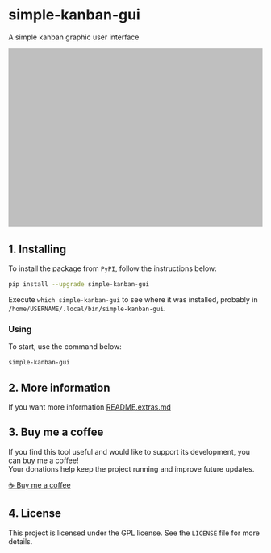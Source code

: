 # simple-kanban-gui

A simple kanban graphic user interface

![logo](screenshot.png)

## 1. Installing

To install the package from `PyPI`, follow the instructions below:


```bash
pip install --upgrade simple-kanban-gui
```

Execute `which simple-kanban-gui` to see where it was installed, probably in `/home/USERNAME/.local/bin/simple-kanban-gui`.

### Using

To start, use the command below:

```bash
simple-kanban-gui
```
## 2. More information

If you want more information [README.extras.md](https://github.com/trucomanx/SimpleKanbanGUI/blob/main/README.extras.md)

## 3. Buy me a coffee

If you find this tool useful and would like to support its development, you can buy me a coffee!  
Your donations help keep the project running and improve future updates.  

[☕ Buy me a coffee](https://ko-fi.com/trucomanx) 

## 4. License

This project is licensed under the GPL license. See the `LICENSE` file for more details.
